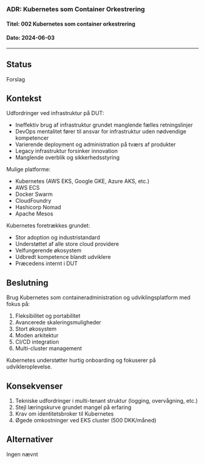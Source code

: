 ### ADR: Kubernetes som Container Orkestrering

#### Titel: 002 Kubernetes som container orkestrering

#### Dato: 2024-06-03

---

## Status

Forslag

## Kontekst

Udfordringer ved infrastruktur på DUT:

- Ineffektiv brug af infrastruktur grundet manglende fælles retningslinjer
- DevOps mentalitet fører til ansvar for infrastruktur uden nødvendige kompetencer
- Varierende deployment og administration på tværs af produkter
- Legacy infrastruktur forsinker innovation
- Manglende overblik og sikkerhedsstyring

Mulige platforme:

- Kubernetes (AWS EKS, Google GKE, Azure AKS, etc.)
- AWS ECS
- Docker Swarm
- CloudFoundry
- Hashicorp Nomad
- Apache Mesos

Kubernetes foretrækkes grundet:

- Stor adoption og industristandard
- Understøttet af alle store cloud providere
- Velfungerende økosystem
- Udbredt kompetence blandt udviklere
- Præcedens internt i DUT

## Beslutning

Brug Kubernetes som containeradministration og udviklingsplatform med fokus på:

1. Fleksibilitet og portabilitet
2. Avancerede skaleringsmuligheder
3. Stort økosystem
4. Moden arkitektur
5. CI/CD integration
6. Multi-cluster management

Kubernetes understøtter hurtig onboarding og fokuserer på udvikleroplevelse.

## Konsekvenser

1. Tekniske udfordringer i multi-tenant struktur (logging, overvågning, etc.)
2. Stejl læringskurve grundet mangel på erfaring
3. Krav om identitetsbroker til Kubernetes
4. Øgede omkostninger ved EKS cluster (500 DKK/måned)

## Alternativer

Ingen nævnt
